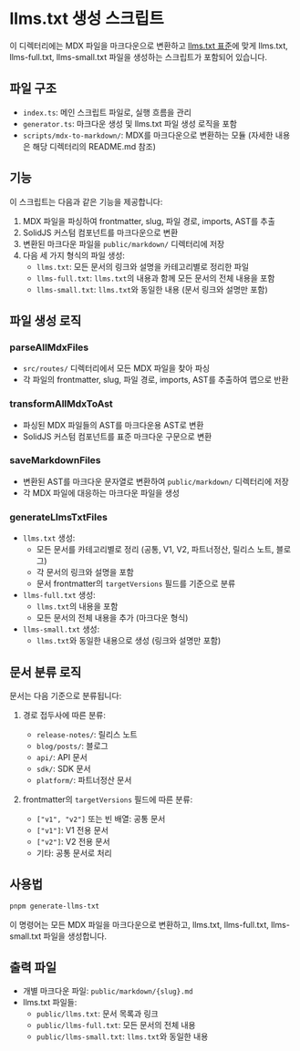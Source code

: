 # llms.txt 생성 스크립트

이 디렉터리에는 MDX 파일을 마크다운으로 변환하고 [llms.txt 표준](https://llmstxt.org/)에 맞게 llms.txt, llms-full.txt, llms-small.txt 파일을 생성하는 스크립트가 포함되어 있습니다.

## 파일 구조

- `index.ts`: 메인 스크립트 파일로, 실행 흐름을 관리
- `generator.ts`: 마크다운 생성 및 llms.txt 파일 생성 로직을 포함
- `scripts/mdx-to-markdown/`: MDX를 마크다운으로 변환하는 모듈 (자세한 내용은 해당 디렉터리의 README.md 참조)

## 기능

이 스크립트는 다음과 같은 기능을 제공합니다:

1. MDX 파일을 파싱하여 frontmatter, slug, 파일 경로, imports, AST를 추출
2. SolidJS 커스텀 컴포넌트를 마크다운으로 변환
3. 변환된 마크다운 파일을 `public/markdown/` 디렉터리에 저장
4. 다음 세 가지 형식의 파일 생성:
   - `llms.txt`: 모든 문서의 링크와 설명을 카테고리별로 정리한 파일
   - `llms-full.txt`: `llms.txt`의 내용과 함께 모든 문서의 전체 내용을 포함
   - `llms-small.txt`: `llms.txt`와 동일한 내용 (문서 링크와 설명만 포함)

## 파일 생성 로직

### parseAllMdxFiles

- `src/routes/` 디렉터리에서 모든 MDX 파일을 찾아 파싱
- 각 파일의 frontmatter, slug, 파일 경로, imports, AST를 추출하여 맵으로 반환

### transformAllMdxToAst

- 파싱된 MDX 파일들의 AST를 마크다운용 AST로 변환
- SolidJS 커스텀 컴포넌트를 표준 마크다운 구문으로 변환

### saveMarkdownFiles

- 변환된 AST를 마크다운 문자열로 변환하여 `public/markdown/` 디렉터리에 저장
- 각 MDX 파일에 대응하는 마크다운 파일을 생성

### generateLlmsTxtFiles

- `llms.txt` 생성:
  - 모든 문서를 카테고리별로 정리 (공통, V1, V2, 파트너정산, 릴리스 노트, 블로그)
  - 각 문서의 링크와 설명을 포함
  - 문서 frontmatter의 `targetVersions` 필드를 기준으로 분류
- `llms-full.txt` 생성:
  - `llms.txt`의 내용을 포함
  - 모든 문서의 전체 내용을 추가 (마크다운 형식)
- `llms-small.txt` 생성:
  - `llms.txt`와 동일한 내용으로 생성 (링크와 설명만 포함)

## 문서 분류 로직

문서는 다음 기준으로 분류됩니다:

1. 경로 접두사에 따른 분류:

   - `release-notes/`: 릴리스 노트
   - `blog/posts/`: 블로그
   - `api/`: API 문서
   - `sdk/`: SDK 문서
   - `platform/`: 파트너정산 문서

2. frontmatter의 `targetVersions` 필드에 따른 분류:
   - `["v1", "v2"]` 또는 빈 배열: 공통 문서
   - `["v1"]`: V1 전용 문서
   - `["v2"]`: V2 전용 문서
   - 기타: 공통 문서로 처리

## 사용법

```bash
pnpm generate-llms-txt
```

이 명령어는 모든 MDX 파일을 마크다운으로 변환하고, llms.txt, llms-full.txt, llms-small.txt 파일을 생성합니다.

## 출력 파일

- 개별 마크다운 파일: `public/markdown/{slug}.md`
- llms.txt 파일들:
  - `public/llms.txt`: 문서 목록과 링크
  - `public/llms-full.txt`: 모든 문서의 전체 내용
  - `public/llms-small.txt`: `llms.txt`와 동일한 내용
